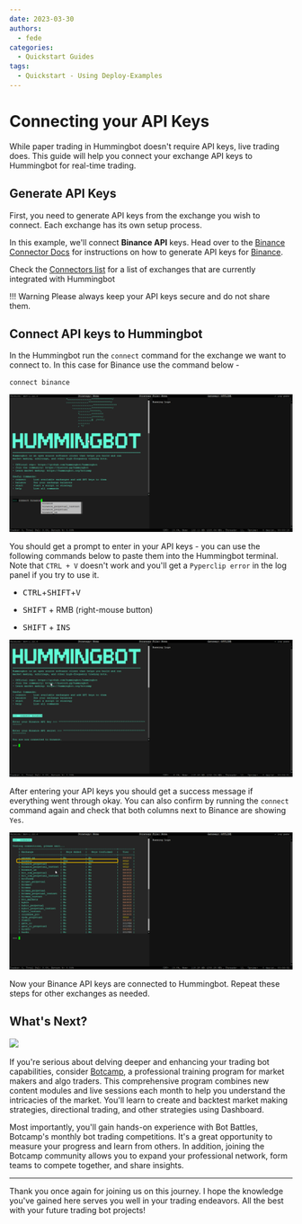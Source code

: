 ```yaml
---
date: 2023-03-30
authors:
  - fede
categories:
  - Quickstart Guides
tags:
  - Quickstart - Using Deploy-Examples
---
```


# Connecting your API Keys

While paper trading in Hummingbot doesn't require API keys, live trading does. This guide will help you connect your exchange API keys to Hummingbot for real-time trading.

## Generate API Keys
 
First, you need to generate API keys from the exchange you wish to connect. Each exchange has its own setup process.

In this example, we'll connect **Binance API** keys. Head over to the [Binance Connector Docs](https://docs.hummingbot.org/exchanges/binance/#generate-api-keys) for instructions on how to generate API keys for [Binance](../../../exchanges/binance/index.md).

Check the [Connectors list](../../../exchanges/index.md) for a list of exchanges that are currently integrated with Hummingbot

!!! Warning
    Please always keep your API keys secure and do not share them. 

## Connect API keys to Hummingbot

In the Hummingbot run the `connect` command for the exchange we want to connect to. In this case for Binance use the command below - 

```
connect binance
```

![Alt text](connect.png)

You should get a prompt to enter in your API keys - you can use the following commands below to paste them into the Hummingbot terminal. Note that `CTRL + V` doesn't work and you'll get a `Pyperclip error` in the log panel if you try to use it. 

  - <kbd>CTRL</kbd>+<kbd>SHIFT</kbd>+<kbd>V</kbd>

  - <kbd>SHIFT</kbd> + RMB (right-mouse button)

  - <kbd>SHIFT</kbd> + <kbd>INS</kbd>

![Alt text](binance.png)

After entering your API keys you should get a success message if everything went through okay. You can also confirm by running the `connect` command again and check that both columns next to Binance are showing `Yes`. 

![Alt text](connected.png)


Now your Binance API keys are connected to Hummingbot. Repeat these steps for other exchanges as needed.

## What's Next?

![](botcamp-live-session.png)

If you're serious about delving deeper and enhancing your trading bot capabilities, consider [Botcamp](/botcamp/), a professional training program for market makers and algo traders. This comprehensive program combines new content modules and live sessions each month to help you understand the intricacies of the market. You'll learn to create and backtest market making strategies, directional trading, and other strategies using Dashboard. 

Most importantly, you'll gain hands-on experience with Bot Battles, Botcamp's monthly bot trading competitions. It's a great opportunity to measure your progress and learn from others. In addition, joining the Botcamp community allows you to expand your professional network, form teams to compete together, and share insights.

--- 
Thank you once again for joining us on this journey. I hope the knowledge you've gained here serves you well in your trading endeavors. All the best with your future trading bot projects!